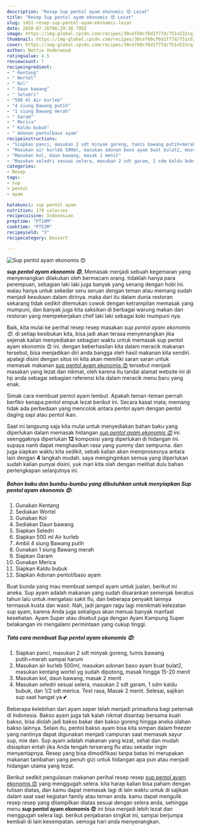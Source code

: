 ```yaml
---
description: "Resep Sup pentol ayam ekonomis 😍 Lezat"
title: "Resep Sup pentol ayam ekonomis 😍 Lezat"
slug: 1451-resep-sup-pentol-ayam-ekonomis-lezat
date: 2020-07-16T06:29:38.795Z
image: https://img-global.cpcdn.com/recipes/30cef60cf6d1f77d/751x532cq70/sup-pentol-ayam-ekonomis-😍-foto-resep-utama.jpg
thumbnail: https://img-global.cpcdn.com/recipes/30cef60cf6d1f77d/751x532cq70/sup-pentol-ayam-ekonomis-😍-foto-resep-utama.jpg
cover: https://img-global.cpcdn.com/recipes/30cef60cf6d1f77d/751x532cq70/sup-pentol-ayam-ekonomis-😍-foto-resep-utama.jpg
author: Nettie Underwood
ratingvalue: 4.5
reviewcount: 7
recipeingredient:
- " Kentang"
- " Wortel"
- " Kol"
- " Daun bawang"
- " Seledri"
- "500 ml Air kurleb"
- "4 siung Bawang putih"
- "1 siung Bawang merah"
- " Garam"
- " Merica"
- " Kaldu bubuk"
- " Adonan pentolbaso ayam"
recipeinstructions:
- "Siapkan panci, masukan 2 sdt minyak goreng, tumis bawang putih+merah sampai harum"
- "Masukan air kurleb 500ml, masukan adonan baso ayam buat bulat2, masukan kentang wortel yg sudah dipotong, masak hingga 15-20 menit"
- "Masukan kol, daun bawang, masak 2 menit"
- "Masukan seledri sesuai selera, masukan 2 sdt garam, 1 sdm kaldu bubuk, dan 1/2 sdt merica. Test rasa, Masak 2 menit. Selesai, sajikan sup saat hangat ya 💕"
categories:
- Resep
tags:
- sup
- pentol
- ayam

katakunci: sup pentol ayam 
nutrition: 170 calories
recipecuisine: Indonesian
preptime: "PT18M"
cooktime: "PT53M"
recipeyield: "3"
recipecategory: Dessert

---
```



![Sup pentol ayam ekonomis 😍](https://img-global.cpcdn.com/recipes/30cef60cf6d1f77d/751x532cq70/sup-pentol-ayam-ekonomis-😍-foto-resep-utama.jpg)

<b><i>sup pentol ayam ekonomis 😍</i></b>, Memasak menjadi sebuah kegemaran yang menyenangkan dilakukan oleh bermacam orang. tidaklah hanya para perempuan, sebagian laki laki juga banyak yang senang dengan hobi ini. walau hanya untuk sekedar seru seruan dengan teman atau memang sudah menjadi kesukaan dalam dirinya. maka dari itu dalam dunia restoran sekarang tidak sedikit ditemukan cowok dengan ketrampilan memasak yang mumpuni, dan banyak juga kita saksikan di berbagai warung makan dan restoran yang mempekerjakan chef laki laki sebagai koki mumpuni nya.

Baik, kita mulai ke perihal resep resep masakan <i>sup pentol ayam ekonomis 😍</i>. di setiap kesibukan kita, bisa jadi akan terasa menyenangkan jika sejenak kalian menyediakan sebagian waktu untuk memasak sup pentol ayam ekonomis 😍 ini. dengan keberhasilan kita dalam meracik makanan tersebut, bisa menjadikan diri anda bangga oleh hasil makanan kita sendiri. apalagi disini dengan situs ini kita akan memiliki saran saran untuk memasak makanan <u>sup pentol ayam ekonomis 😍</u> tersebut menjadi masakan yang lezat dan nikmat, oleh karena itu tandai alamat website ini di hp anda sebagai sebagian referensi kita dalam meracik menu baru yang enak.

Simak cara membuat pentol ayam lembut. Apakah teman-teman pernah berfikir kenapa.pentol empuk lezat berikut ini. Secara kasat mata, memang tidak ada perbedaan yang mencolok antara pentol ayam dengan pentol daging sapi atau pentol ikan.


Saat ini langsung saja kita mulai untuk menyediakan bahan baku yang diperlukan dalam memasak hidangan <u><i>sup pentol ayam ekonomis 😍</i></u> ini. seenggaknya diperlukan <b>12</b> komposisi yang diperlukan di hidangan ini. supaya nanti dapat menghasilkan rasa yang yummy dan sempurna. dan juga siapkan waktu kita sedikit, sebab kalian akan memprosesnya antara lain dengan <b>4</b> langkah mudah. saya menginginkan semua yang diperlukan sudah kalian punyai disini, yuk mari kita olah dengan melihat dulu bahan perlengkapan selanjutnya ini.

<!--inarticleads1-->

##### Bahan baku dan bumbu-bumbu yang dibutuhkan untuk menyiapkan Sup pentol ayam ekonomis 😍:

1. Gunakan  Kentang
1. Sediakan  Wortel
1. Gunakan  Kol
1. Sediakan  Daun bawang
1. Siapkan  Seledri
1. Siapkan 500 ml Air kurleb
1. Ambil 4 siung Bawang putih
1. Gunakan 1 siung Bawang merah
1. Siapkan  Garam
1. Gunakan  Merica
1. Siapkan  Kaldu bubuk
1. Siapkan  Adonan pentol/baso ayam


Buat bunda yang mau membuat sempol ayam untuk jualan, berikut ini aneka. Sup ayam adalah makanan yang sudah disarankan semenjak beratus tahun lalu untuk mengatasi sakit flu, dan beberapa penyakit lainnya termasuk kusta dan wasir. Nah, jadi jangan ragu lagi menikmati kelezatan sup ayam, karena Anda juga sekaligus akan menuai banyak manfaat kesehatan. Ayam Super atau disebut juga dengan Ayam Kampung Super belakangan ini mengalami permintaan yang cukup tinggi. 

<!--inarticleads2-->

##### Tata cara membuat Sup pentol ayam ekonomis 😍:

1. Siapkan panci, masukan 2 sdt minyak goreng, tumis bawang putih+merah sampai harum
1. Masukan air kurleb 500ml, masukan adonan baso ayam buat bulat2, masukan kentang wortel yg sudah dipotong, masak hingga 15-20 menit
1. Masukan kol, daun bawang, masak 2 menit
1. Masukan seledri sesuai selera, masukan 2 sdt garam, 1 sdm kaldu bubuk, dan 1/2 sdt merica. Test rasa, Masak 2 menit. Selesai, sajikan sup saat hangat ya 💕


Beberapa kelebihan dari ayam seper telah menjadi primadona bagi peternak di Indonesia. Bakso ayam juga tak kalah nikmat disantap bersama kuah bakso, bisa diolah jadi bakso bakar dan bakso goreng hingga aneka olahan bakso lainnya. Selain itu, pentol bakso ayam bisa kita simpan dalam freezer yang nantinya dapat digunakan menjadi campuran saat memasak sayur sup, mie dan. Sup ayam adalah makanan yang lezat, sehat dan mudah disiapkan entah jika Anda tengah terserang flu atau sekadar ingin menyantapnya. Resep yang bisa dimodifikasi tanpa batas ini merupakan makanan tambahan yang penuh gizi untuk hidangan apa pun atau menjadi hidangan utama yang lezat. 

Berikut sedikit pengulasan makanan perihal resep resep <u>sup pentol ayam ekonomis 😍</u> yang menggugah selera. kita harap kalian bisa paham dengan tulisan diatas, dan kamu dapat memasak lagi di lain waktu untuk di sajikan dalam saat saat kegiatan family atau teman anda. kamu dapat mengulik resep resep yang ditampilkan diatas sesuai dengan selera anda, sehingga menu <b>sup pentol ayam ekonomis 😍</b> ini bisa menjadi lebih lezat dan menggugah selera lagi. berikut penjabaran singkat ini, sampai berjumpa kembali di lain kesempatan. semoga hari anda menyenangkan.
